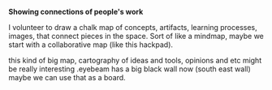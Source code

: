 
**Showing connections of people's work**

  I volunteer to draw a chalk map of concepts, artifacts, learning processes, images, that connect pieces in the space. Sort of like a mindmap, maybe we start with a collaborative map (like this hackpad).

this kind of big map, cartography of ideas and tools, opinions and etc might be really interesting .eyebeam has a big black wall now (south east wall) maybe we can use that as a board.

 
